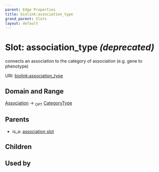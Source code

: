 ```yaml
---
parent: Edge Properties
title: biolink:association_type
grand_parent: Slots
layout: default
---
```


# Slot: association_type _(deprecated)_


connects an association to the category of association (e.g. gene to phenotype)

URI: [biolink:association_type](https://w3id.org/biolink/vocab/association_type)

## Domain and Range

[Association](Association.md) ->  <sub>OPT</sub> [CategoryType](types/CategoryType.md)

## Parents

 *  is_a: [association slot](association_slot.md)

## Children


## Used by

